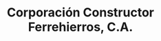 ---
title: "Corporación Constructor Ferrehierros, C.A."
url: /ciudad-guayana-puerto-ordaz/corporacion-constructor-ferrehierros-c-a/
shop: Eisenwaren
---
